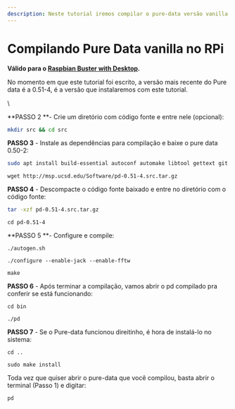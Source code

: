 ```yaml
---
description: Neste tutorial iremos compilar o pure-data versão vanilla no Raspberry Pi.
---
```


# Compilando Pure Data vanilla no RPi



**Válido para o **[**Raspbian Buster with Desktop**](https://www.raspberrypi.org/downloads/raspbian/)**.**

No momento em que este tutorial foi escrito, a versão mais recente do Pure data é a 0.51-4, é a versão que instalaremos com este tutorial.

\


**PASSO 2 **- Crie um diretório com código fonte e entre nele (opcional):

```bash
mkdir src && cd src
```

**PASSO 3** - Instale as dependências para compilação e baixe o pure data 0.50-2:

```bash
sudo apt install build-essential autoconf automake libtool gettext git libasound2-dev libjack-jackd2-dev libfftw3-3 libfftw3-dev tcl tk
```

```
wget http://msp.ucsd.edu/Software/pd-0.51-4.src.tar.gz
```

**PASSO 4** - Descompacte o código fonte baixado e entre no diretório com o código fonte:

```bash
tar -xzf pd-0.51-4.src.tar.gz
```

```
cd pd-0.51-4
```

**PASSO 5 **- Configure e compile:

```
./autogen.sh
```

```
./configure --enable-jack --enable-fftw
```

```
make
```

**PASSO 6** - Após terminar a compilação, vamos abrir o pd compilado pra conferir se está funcionando:

```
cd bin
```

```
./pd
```

**PASSO 7** - Se o Pure-data funcionou direitinho, é hora de instalá-lo no sistema:

```
cd ..
```

```
sudo make install
```

Toda vez que quiser abrir o pure-data  que você compilou, basta abrir o terminal (Passo 1) e digitar:&#x20;

```
pd
```
